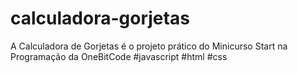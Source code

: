 # calculadora-gorjetas
A Calculadora de Gorjetas é o projeto prático do Minicurso Start na Programação da OneBitCode #javascript #html #css
